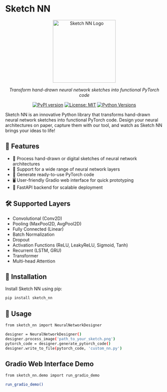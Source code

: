 # Sketch NN

<div align="center">
  <img src="https://raw.githubusercontent.com/yourusername/sketch_nn/main/logos/sketch_nn_logo.png" alt="Sketch NN Logo" width="200"/>
  <p><em>Transform hand-drawn neural network sketches into functional PyTorch code</em></p>
</div>

<div align="center">
  
  [![PyPI version](https://badge.fury.io/py/sketch-nn.svg)](https://badge.fury.io/py/sketch-nn)
  [![License: MIT](https://img.shields.io/badge/License-MIT-yellow.svg)](https://opensource.org/licenses/MIT)
  [![Python Versions](https://img.shields.io/pypi/pyversions/sketch-nn.svg)](https://pypi.org/project/sketch-nn/)

</div>

Sketch NN is an innovative Python library that transforms hand-drawn neural network sketches into functional PyTorch code. Design your neural architectures on paper, capture them with our tool, and watch as Sketch NN brings your ideas to life!

## 🌟 Features

- 📸 Process hand-drawn or digital sketches of neural network architectures
- 🧠 Support for a wide range of neural network layers
- 🔧 Generate ready-to-use PyTorch code
- 🖥️ User-friendly Gradio web interface for quick prototyping
- 🚀 FastAPI backend for scalable deployment

## 🛠️ Supported Layers

- Convolutional (Conv2D)
- Pooling (MaxPool2D, AvgPool2D)
- Fully Connected (Linear)
- Batch Normalization
- Dropout
- Activation Functions (ReLU, LeakyReLU, Sigmoid, Tanh)
- Recurrent (LSTM, GRU)
- Transformer
- Multi-head Attention

## 🚀 Installation

Install Sketch NN using pip:

```bash
pip install sketch_nn
```

## 🚀 Usage

```bash
from sketch_nn import NeuralNetworkDesigner

designer = NeuralNetworkDesigner()
designer.process_image('path_to_your_sketch.png')
pytorch_code = designer.generate_pytorch_code()
designer.write_to_file(pytorch_code, 'custom_nn.py')
```
## Gradio Web Interface Demo

```bash
from sketch_nn.demo import run_gradio_demo

run_gradio_demo()
```

